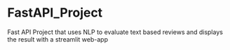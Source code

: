 # FastAPI_Project
Fast API Project that uses NLP to evaluate text based reviews and displays the result with a streamlit web-app
